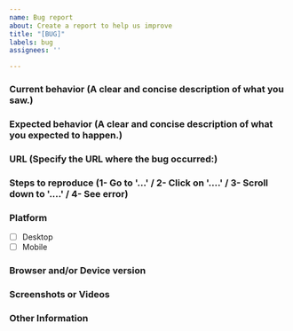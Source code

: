 ```yaml
---
name: Bug report
about: Create a report to help us improve
title: "[BUG]"
labels: bug
assignees: ''

---
```


### Current behavior (A clear and concise description of what you saw.)

### Expected behavior (A clear and concise description of what you expected to happen.)

### URL (Specify the URL where the bug occurred:)

### Steps to reproduce (1- Go to '...' / 2- Click on '....' / 3- Scroll down to '....' / 4- See error)

### Platform
- [ ] Desktop   
- [ ] Mobile

### Browser and/or Device version

### Screenshots or Videos

### Other Information
